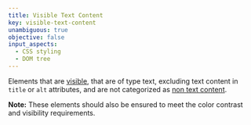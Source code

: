 ```yaml
---
title: Visible Text Content
key: visible-text-content
unambiguous: true
objective: false
input_aspects:
  - CSS styling
  - DOM tree
---
```


Elements that are [visible](#visible), that are of type text, excluding text content in `title` or `alt` attributes, and are not categorized as [non text content](https://www.w3.org/WAI/WCAG21/Understanding/non-text-content).

**Note:** These elements should also be ensured to meet the color contrast and visibility requirements.
